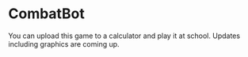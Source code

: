 # CombatBot

You can upload this game to a calculator and play it at school. Updates including graphics are coming up.
